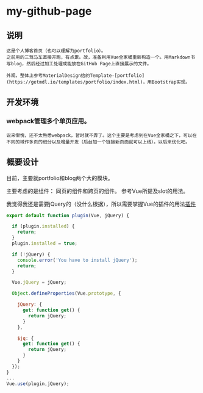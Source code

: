 # my-github-page

## 说明

    这是个人博客首页（也可以理解为portfolio）。
    之前用的三驾马车直接开跑，有点累。故，准备利用Vue全家桶重新构造一个。用Markdown书写blog，然后经过加工处理成能放在GitHub Page上直接展示的文件。

    外观，整体上参考MaterialDesign给的Template-[portfolio](https://getmdl.io/templates/portfolio/index.html)，用Bootstrap实现。

## 开发环境

### webpack管理多个单页应用。

    说来惭愧，还不太熟悉webpack，暂时就不弄了。这个主要是考虑到在Vue全家桶之下，可以在不同的域作多页的细分以及增量开发（后台加一个链接新页面就可以上线）。以后来优化吧。

## 概要设计

 目前，主要就portfolio和blog两个大的模块。

 主要考虑的是组件： 同页的组件和跨页的组件。 参考Vue所提及slot的用法。

 我觉得我还是需要jQuery的（没什么根据），所以需要掌握Vue的插件的用法[插件](https://cn.vuejs.org/v2/guide/plugins.html?#%E4%BD%BF%E7%94%A8%E6%8F%92%E4%BB%B6)

```js
export default function plugin(Vue, jQuery) {

  if (plugin.installed) {
    return;
  }
  plugin.installed = true;

  if (!jQuery) {
    console.error('You have to install jQuery');
    return;
  }

  Vue.jQuery = jQuery;

  Object.defineProperties(Vue.prototype, {

    jQuery: {
      get: function get() {
        return jQuery;
      }
    },

    $jq: {
      get: function get() {
        return jQuery;
      }
    }
  });
}
...
Vue.use(plugin,jQuery);
```

